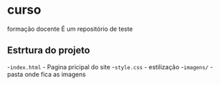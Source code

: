 # curso
formação docente
É um repositório de teste
## Estrtura do projeto
-`index.html`   - Pagina pricipal do site
-`style.css`    - estilização
-`imagens/`     - pasta onde fica as imagens
